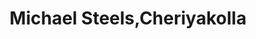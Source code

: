 ---
title: "Michael Steels,Cheriyakolla"
url: /marthandam/michael-steels-cheriyakolla/
shop: Eisenwaren
---